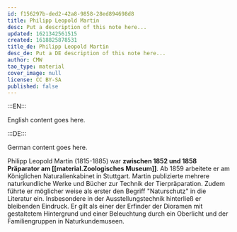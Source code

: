 ```yaml
---
id: f156297b-ded2-42a8-9858-28ed894698d8
title: Philipp Leopold Martin
desc: Put a description of this note here...
updated: 1621342561515
created: 1618825878531
title_de: Philipp Leopold Martin
desc_de: Put a DE description of this note here...
author: CMW
tao_type: material
cover_image: null
license: CC BY-SA
published: false
---
```


:::EN:::

English content goes here.

:::DE:::

German content goes here.

Philipp Leopold Martin (1815-1885) war **zwischen 1852 und 1858 Präparator am [[material.Zoologisches Museum]]**. Ab 1859 arbeitete er am Königlichen Naturalienkabinet in Stuttgart. Martin publizierte mehrere naturkundliche Werke und Bücher zur Technik der Tierpräparation. Zudem führte er möglicher weise als erster den Begriff "Naturschutz" in die Literatur ein. Insbesondere in der Ausstellungstechnik hinterließ er bleibenden Eindruck. Er gilt als einer der Erfinder der Dioramen mit gestaltetem Hintergrund und einer Beleuchtung durch ein Oberlicht und der Familiengruppen in Naturkundemuseen.

